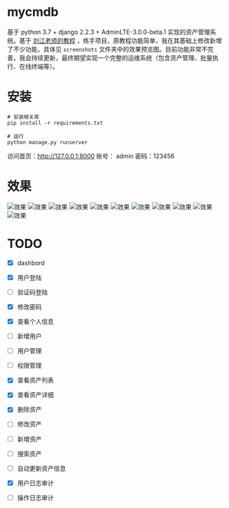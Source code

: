 # mycmdb
基于 python 3.7 + django 2.2.3 + AdminLTE-3.0.0-beta.1 实现的资产管理系统。基于 [刘江老师的教程](http://www.liujiangblog.com/course/django/116) ，练手项目，原教程功能简单，我在其基础上修改新增了不少功能，具体见 `screenshots` 文件夹中的效果预览图。目前功能非常不完善，我会持续更新，最终期望实现一个完整的运维系统（包含资产管理、批量执行、在线终端等）。


# 安装
```
# 安装相关库
pip install -r requirements.txt

# 运行
python manage.py runserver
```

访问首页：http://127.0.0.1:8000
账号： admin     密码：123456


# 效果
![效果](https://github.com/leffss/cmdb/blob/master/screenshots/1.PNG?raw=true)
![效果](https://github.com/leffss/cmdb/blob/master/screenshots/2.PNG?raw=true)
![效果](https://github.com/leffss/cmdb/blob/master/screenshots/3.PNG?raw=true)
![效果](https://github.com/leffss/cmdb/blob/master/screenshots/4.PNG?raw=true)
![效果](https://github.com/leffss/cmdb/blob/master/screenshots/5.PNG?raw=true)
![效果](https://github.com/leffss/cmdb/blob/master/screenshots/6.PNG?raw=true)
![效果](https://github.com/leffss/cmdb/blob/master/screenshots/7.PNG?raw=true)
![效果](https://github.com/leffss/cmdb/blob/master/screenshots/8.PNG?raw=true)
![效果](https://github.com/leffss/cmdb/blob/master/screenshots/9.PNG?raw=true)
![效果](https://github.com/leffss/cmdb/blob/master/screenshots/10.PNG?raw=true)
![效果](https://github.com/leffss/cmdb/blob/master/screenshots/11.PNG?raw=true)


# TODO
- [x] dashbord
- [x] 用户登陆
- [ ] 验证码登陆
- [x] 修改密码
- [x] 查看个人信息
- [ ] 新增用户
- [ ] 用户管理
- [ ] 权限管理
- [x] 查看资产列表
- [x] 查看资产详细
- [x] 删除资产
- [ ] 修改资产
- [ ] 新增资产
- [ ] 搜索资产
- [ ] 自动更新资产信息
- [x] 用户日志审计
- [ ] 操作日志审计

